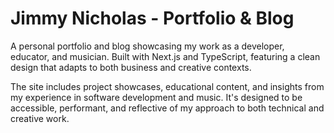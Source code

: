 # Jimmy Nicholas - Portfolio & Blog

A personal portfolio and blog showcasing my work as a developer, educator, and musician. Built with Next.js and TypeScript, featuring a clean design that adapts to both business and creative contexts.

The site includes project showcases, educational content, and insights from my experience in software development and music. It's designed to be accessible, performant, and reflective of my approach to both technical and creative work.
